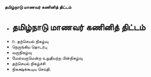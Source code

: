 **தமிழ்நாடு மாணவர் கணினித் திட்டம்**
- # தமிழ்நாடு மாணவர் கணினித் திட்டம்
- n. தற்செயல் நிகழ்வு
- நெருங்கிய தொடர்பு
- வருநிகழ்வு
- மேல்வருமென்ற உறுதியற்ற பின்நிகழ்வு
- தற்செயல் நிகழ்ச்சி
- நிகக்ஷ்க்கூடிய செய்தி.

